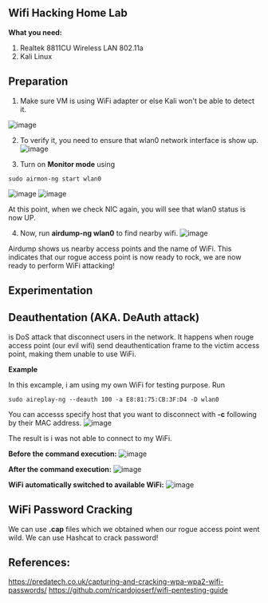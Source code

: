 Wifi Hacking Home Lab
---
**What you need:**

1. Realtek 8811CU Wireless LAN 802.11a
2. Kali Linux

Preparation
---

1. Make sure VM is using WiFi adapter or else Kali won't be able to detect it.

![image](https://github.com/user-attachments/assets/49f2b086-5d4f-4b9f-b57a-93e52e6ba5c5)

2. To verify it, you need to ensure that  wlan0 network interface is show up.
![image](https://github.com/user-attachments/assets/c9130857-0182-4e83-b128-801d614aa824)

3. Turn on **Monitor mode** using
```
sudo airmon-ng start wlan0
```
![image](https://github.com/user-attachments/assets/61134cd1-31ba-4be3-b0f8-8be3f9db30b8)
![image](https://github.com/user-attachments/assets/6b446609-5206-45bd-ac6a-1fd12736d483)

At this point, when we check NIC again, you will see that wlan0 status is now UP.

4. Now, run **airdump-ng wlan0** to find nearby wifi.
![image](https://github.com/user-attachments/assets/93697011-8291-4494-b101-8d41c30ac6db)

Airdump shows us nearby access points and the name of WiFi. This indicates that our rogue access point is now ready to rock, we are now ready to perform WiFi attacking!

**Experimentation**
---
Deauthentation (AKA. DeAuth attack) 
---
is DoS attack that disconnect users in the network. It happens when rouge access point (our evil wifi) send deauthentication frame to the victim access point, making them unable to use WiFi.

**Example**

In this excample, i am using my own WiFi for testing purpose.
Run 
```
sudo aireplay-ng --deauth 100 -a E8:81:75:CB:3F:D4 -D wlan0
``` 
You can accesss specify host that you want to disconnect with **-c** following by their MAC address.
![image](https://github.com/user-attachments/assets/a5457737-c7ff-4019-98c7-34895dba72e8)

The result is i was not able to connect to my WiFi.

**Before the command execution:**
![image](https://github.com/user-attachments/assets/6cb5b7f1-5dfc-4abb-8a98-40ee36a2aa09)

**After the command execution:**
![image](https://github.com/user-attachments/assets/3e670553-db33-49cb-a3e8-1583f2a4d280)

**WiFi automatically switched to available WiFi:**
![image](https://github.com/user-attachments/assets/b5cd14e0-a754-478f-a150-470707451967)

WiFi Password Cracking
---
We can use **.cap** files which we obtained when our rogue access point went wild. We can use Hashcat to crack password!


**References:**
---
https://predatech.co.uk/capturing-and-cracking-wpa-wpa2-wifi-passwords/
https://github.com/ricardojoserf/wifi-pentesting-guide
